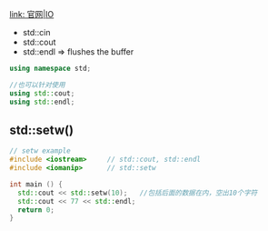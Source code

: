 [link: 官网|IO](http://www.cplusplus.com/reference/iomanip/setw/)

- std::cin
- std::cout
- std::endl => flushes the buffer

```c++
using namespace std;

//也可以针对使用
using std::cout; 
using std::endl;
```



## std::setw()

```c++
// setw example
#include <iostream>     // std::cout, std::endl
#include <iomanip>      // std::setw

int main () {
  std::cout << std::setw(10);	//包括后面的数据在内，空出10个字符
  std::cout << 77 << std::endl;
  return 0;
}
```

